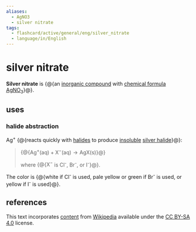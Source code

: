 ```yaml
---
aliases:
  - AgNO3
  - silver nitrate
tags:
  - flashcard/active/general/eng/silver_nitrate
  - language/in/English
---
```


# silver nitrate

__Silver nitrate__ is {@{an [inorganic compound](inorganic%20compound.md) with [chemical formula](chemical%20formula.md) [Ag](silver.md)[NO<sub>3</sub>](nitrate.md)}@}.

## uses

### halide abstraction

Ag<sup>+</sup> {@{reacts quickly with [halides](halide.md) to produce [insoluble](solubility.md) [silver halide](silver%20halide.md)}@}:

> {@{$\text{Ag}^+\text{(aq)}+\text{X}^-\text{(aq)}\rightarrow\text{AgX(s)}$}@}
>
> where {@{$\text{X}^-$ is Cl<sup>-</sup>, Br<sup>-</sup>, or I<sup>-</sup>}@}.

The color is {@{white if Cl<sup>-</sup> is used, pale yellow or green if Br<sup>-</sup> is used, or yellow if I<sup>-</sup> is used}@}.

## references

This text incorporates [content](https://en.wikipedia.org/wiki/silver_nitrate) from [Wikipedia](Wikipedia.md) available under the [CC BY-SA 4.0](https://creativecommons.org/licenses/by-sa/4.0/) license.
